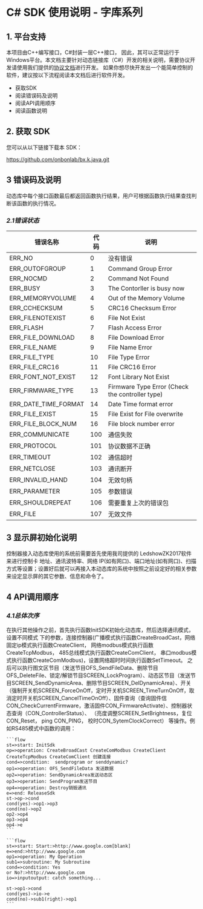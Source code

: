 # C# SDK 使用说明 - 字库系列

## 1. 平台支持

本项目由C++编写接口，C#封装一层C++接口， 因此，其可以正常运行于Windows平台。本文档主要针对动态链接库（C#）开发的相关说明，需要协议开发请使用我们提供的[协议文档](../k/potocol.md)进行开发。
如果你想尽快开发出一个能简单控制的软件，建议按以下流程阅读本文档后进行软件开发。



- 获取SDK
- 阅读错误码及说明
- 阅读API调用顺序
- 阅读函数说明

## 2. 获取 SDK

您可以从以下链接下载本 SDK：

https://github.com/onbonlab/bx.k.java.git

## 3 错误码及说明

动态库中每个接口函数最后都返回函数执行结果，用户可根据函数执行结果查找判断该函数的执行情况。

### *2.1错误状态*

| 错误名称             | 代码 | 说明                                            |
| -------------------- | ---- | ----------------------------------------------- |
| ERR_NO               | 0    | 没有错误                                        |
| ERR_OUTOFGROUP       | 1    | Command Group Error                             |
| ERR_NOCMD            | 2    | Command Not Found                               |
| ERR_BUSY             | 3    | The Contorller is busy now                      |
| ERR_MEMORYVOLUME     | 4    | Out of the Memory Volume                        |
| ERR_CCHECKSUM        | 5    | CRC16 Checksum Error                            |
| ERR_FILENOTEXIST     | 6    | File Not Exist                                  |
| ERR_FLASH            | 7    | Flash Access Error                              |
| ERR_FILE_DOWNLOAD    | 8    | File Download Error                             |
| ERR_FILE_NAME        | 9    | File Name Error                                 |
| ERR_FILE_TYPE        | 10   | File Type Error                                 |
| ERR_FILE_CRC16       | 11   | File CRC16 Error                                |
| ERR_FONT_NOT_EXIST   | 12   | Font Library Not Exist                          |
| ERR_FIRMWARE_TYPE    | 13   | Firmware Type Error (Check the controller type) |
| ERR_DATE_TIME_FORMAT | 14   | Date Time format error                          |
| ERR_FILE_EXIST       | 15   | File Exist for File overwrite                   |
| ERR_FILE_BLOCK_NUM   | 16   | File block number error                         |
| ERR_COMMUNICATE      | 100  | 通信失败                                        |
| ERR_PROTOCOL         | 101  | 协议数据不正确                                  |
| ERR_TIMEOUT          | 102  | 通信超时                                        |
| ERR_NETCLOSE         | 103  | 通讯断开                                        |
| ERR_INVALID_HAND     | 104  | 无效句柄                                        |
| ERR_PARAMETER        | 105  | 参数错误                                        |
| ERR_SHOULDREPEAT     | 106  | 需要重复上次的错误包                            |
| ERR_FILE             | 107  | 无效文件                                        |


## 3 显示屏初始化说明

控制器接入动态库使用的系统前需要首先使用我司提供的 LedshowZK2017软件来进行控制卡
地址、通讯波特率、网络 IP(如有网口)、端口地址(如有网口)、扫描方式等设置；设置好后就可以再接入本动态库的系统中按照之前设定好的相关参数来设定显示屏的其它参数、信息和命令了。

## 4 API调用顺序

### *4.1总体次序*

在执行其他操作之前，首先执行函数InitSDK初始化动态库，然后选择通讯模式， 设置不同模式
下的参数，连接控制器(广播模式执行函数CreateBroadCast，网络固定ip模式执行函数CreateClient，
网络modbus模式执行函数CreateTcpModbus， 485总线模式执行函数CreateComClient， 串口modbus模式执行函数CreateComModbus)，设置网络超时时间执行函数SetTimeout。 之后可以执行图文区节目（发送节目OFS_SendFileData、删除节目OFS_DeleteFile、锁定/解锁节目SCREEN_LockProgram）、动态区节目（发送节目SCREEN_SendDynamicArea、删除节目SCREEN_DelDynamicArea）、开关（强制开关机SCREEN_ForceOnOff，定时开关机SCREEN_TimeTurnOnOff，取消定时开关机SCREEN_CancelTimeOnOff）、固件查询（查询固件信CON_CheckCurrentFirmware，激活固件CON_FirmwareActivate）、控制器状态查询（CON_ControllerStatus）、 （亮度调整SCREEN_SetBrightness，复位CON_Reset， ping CON_PING， 校时CON_SytemClockCorrect） 等操作。例如RS485模式中函数的调用：

```flow
​```flow
st=>start: InitSdk
op=>operation: CreateBroadCast CreateComModbus CreateClient  CreateTcpModbus CreateComClient 创建连接
cond=>condition:  sendprogram or senddynamic?
op1=>operation: OFS_SendFileData 发送数据
op2=>operation: SendDynamicArea发送动态区
op3=>operation: SendProgram发送节目
op4=>operation: Destroy销毁通讯
e=>end: ReleaseSdk
st->op->cond
cond(yes)->op1->op3
cond(no)->op2
op2->op4
op3->op4
op4->e
​```
```

```
​```flow
st=>start: Start:>http://www.google.com[blank]
e=>end:>http://www.google.com
op1=>operation: My Operation
sub1=>subroutine: My Subroutine
cond=>condition: Yes
or No?:>http://www.google.com
io=>inputoutput: catch something...

st->op1->cond
cond(yes)->io->e
cond(no)->sub1(right)->op1
​```
```

